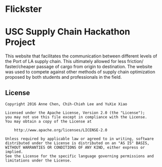 # Flickster

# USC Supply Chain Hackathon Project
This website that facilitates the communication between different levels of the Port of LA supply chain. This ultimately allowed for less friction/ faster/cheaper passage of cargo from origin to destination. 
The website was used to compete against other methods of supply chain optimization proposed by both students and professionals in the field.

## License

    Copyright 2016 Anne Chen, Chih-Chieh Lee and YuXie Xiao

    Licensed under the Apache License, Version 2.0 (the "License");
    you may not use this file except in compliance with the License.
    You may obtain a copy of the License at

        http://www.apache.org/licenses/LICENSE-2.0

    Unless required by applicable law or agreed to in writing, software
    distributed under the License is distributed on an "AS IS" BASIS,
    WITHOUT WARRANTIES OR CONDITIONS OF ANY KIND, either express or implied.
    See the License for the specific language governing permissions and
    limitations under the License.

